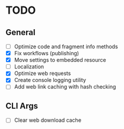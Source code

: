 # TODO

## General

- [ ] Optimize code and fragment info methods
- [x] Fix workflows (publishing)
- [x] Move settings to embedded resource
- [ ] Localization
- [x] Optimize web requests
- [x] Create console logging utility
- [ ] Add web link caching with hash checking

## CLI Args

- [ ] Clear web download cache